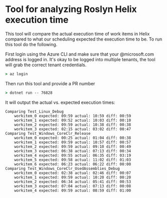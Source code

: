 # Tool for analyzing Roslyn Helix execution time

This tool will compare the actual execution time of work items in Helix compared to what our scheduling expected the execution time to be. To run this tool do the following.

First login using the Azure CLI and make sure that your @microsoft.com address is logged in. It's okay to be logged into multiple tenants, the tool will grab the correct tenant credentials.

```cmd
> az login
```

Then run this tool and provide a PR number

```cmd
> dotnet run -- 76828
```

It will output the actual vs. expected execution times:

```text
Comparing Test_Linux_Debug
	workitem_0 expected: 09:59 actual: 10:59 diff: 00:59
	workitem_1 expected: 09:52 actual: 10:03 diff: 00:10
	workitem_2 expected: 09:59 actual: 10:38 diff: 00:38
	workitem_3 expected: 02:15 actual: 03:02 diff: 00:47
Comparing Test_Windows_CoreClr_Release
	workitem_0 expected: 00:25 actual: 01:04 diff: 00:38
	workitem_1 expected: 09:59 actual: 10:57 diff: 00:57
	workitem_2 expected: 09:59 actual: 09:10 diff: 00:49
	workitem_3 expected: 06:38 actual: 07:13 diff: 00:34
	workitem_4 expected: 09:55 actual: 06:35 diff: 03:19
	workitem_5 expected: 09:58 actual: 11:02 diff: 01:03
	workitem_6 expected: 06:23 actual: 06:22 diff: 00:00
Comparing Test_Windows_CoreClr_UsedAssemblies_Debug
	workitem_0 expected: 02:38 actual: 02:46 diff: 00:07
	workitem_1 expected: 09:59 actual: 10:20 diff: 00:20
	workitem_2 expected: 06:34 actual: 05:41 diff: 00:53
	workitem_3 expected: 07:04 actual: 07:13 diff: 00:08
	workitem_4 expected: 09:59 actual: 08:59 diff: 01:00
```

